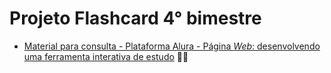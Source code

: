 # Projeto Flashcard 4° bimestre
- [Material para consulta - Plataforma Alura - Página _Web_: desenvolvendo uma ferramenta interativa de estudo](https://drive.google.com/drive/folders/1x0dTQ1PorEqu77t4JQ9jqHVCyJq2iWbC?usp=sharing) 💛💚

